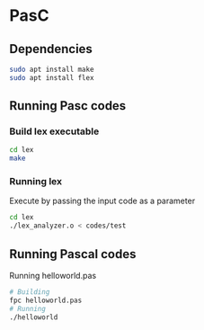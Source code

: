 # PasC



## Dependencies

```bash
sudo apt install make
sudo apt install flex
```


## Running Pasc codes

### Build lex executable

```bash
cd lex
make
```

### Running lex
Execute by passing the input code as a parameter

```bash
cd lex
./lex_analyzer.o < codes/test
```

## Running Pascal codes

Running helloworld.pas

```bash
# Building
fpc helloworld.pas 
# Running
./helloworld
```
